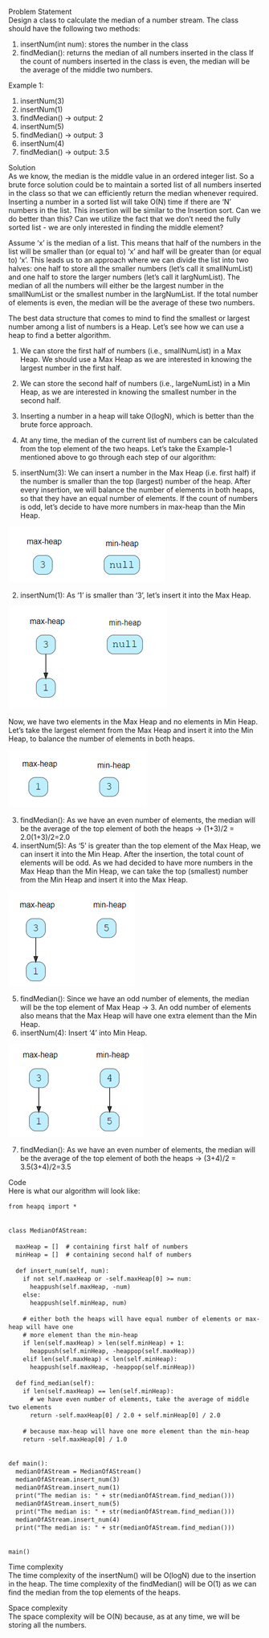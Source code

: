 Problem Statement \
Design a class to calculate the median of a number stream. The class should have the following two methods:

1. insertNum(int num): stores the number in the class
2. findMedian(): returns the median of all numbers inserted in the class
If the count of numbers inserted in the class is even, the median will be the average of the middle two numbers.

Example 1:

1. insertNum(3)
2. insertNum(1)
3. findMedian() -> output: 2
4. insertNum(5)
5. findMedian() -> output: 3
6. insertNum(4)
7. findMedian() -> output: 3.5

Solution \
As we know, the median is the middle value in an ordered integer list. So a brute force solution could be to maintain a sorted list of all numbers inserted in the class so that we can efficiently return the median whenever required. Inserting a number in a sorted list will take O(N) time if there are ‘N’ numbers in the list. This insertion will be similar to the Insertion sort. Can we do better than this? Can we utilize the fact that we don’t need the fully sorted list - we are only interested in finding the middle element?

Assume ‘x’ is the median of a list. This means that half of the numbers in the list will be smaller than (or equal to) ‘x’ and half will be greater than (or equal to) ‘x’. This leads us to an approach where we can divide the list into two halves: one half to store all the smaller numbers (let’s call it smallNumList) and one half to store the larger numbers (let’s call it largNumList). The median of all the numbers will either be the largest number in the smallNumList or the smallest number in the largNumList. If the total number of elements is even, the median will be the average of these two numbers.

The best data structure that comes to mind to find the smallest or largest number among a list of numbers is a Heap. Let’s see how we can use a heap to find a better algorithm.

1. We can store the first half of numbers (i.e., smallNumList) in a Max Heap. We should use a Max Heap as we are interested in knowing the largest number in the first half.
2. We can store the second half of numbers (i.e., largeNumList) in a Min Heap, as we are interested in knowing the smallest number in the second half.
3. Inserting a number in a heap will take O(logN), which is better than the brute force approach.
4. At any time, the median of the current list of numbers can be calculated from the top element of the two heaps.
Let’s take the Example-1 mentioned above to go through each step of our algorithm:

1. insertNum(3): We can insert a number in the Max Heap (i.e. first half) if the number is smaller than the top (largest) number of the heap. After every insertion, we will balance the number of elements in both heaps, so that they have an equal number of elements. If the count of numbers is odd, let’s decide to have more numbers in max-heap than the Min Heap.

![alt text](pics/9001.PNG?raw=true)
  
2. insertNum(1): As ‘1’ is smaller than ‘3’, let’s insert it into the Max Heap.
  
![alt text](pics/9002.PNG?raw=true)

Now, we have two elements in the Max Heap and no elements in Min Heap. Let’s take the largest element from the Max Heap and insert it into the Min Heap, to balance the number of elements in both heaps.

![alt text](pics/9003.PNG?raw=true) 

3. findMedian(): As we have an even number of elements, the median will be the average of the top element of both the heaps -> (1+3)/2 = 2.0(1+3)/2=2.0
4. insertNum(5): As ‘5’ is greater than the top element of the Max Heap, we can insert it into the Min Heap. After the insertion, the total count of elements will be odd. As we had decided to have more numbers in the Max Heap than the Min Heap, we can take the top (smallest) number from the Min Heap and insert it into the Max Heap.
 
![alt text](pics/9004.PNG?raw=true)

5. findMedian(): Since we have an odd number of elements, the median will be the top element of Max Heap -> 3. An odd number of elements also means that the Max Heap will have one extra element than the Min Heap.
6. insertNum(4): Insert ‘4’ into Min Heap.
  
![alt text](pics/9005.PNG?raw=true)

7. findMedian(): As we have an even number of elements, the median will be the average of the top element of both the heaps -> (3+4)/2 = 3.5(3+4)/2=3.5

Code \
Here is what our algorithm will look like:
```
from heapq import *


class MedianOfAStream:

  maxHeap = []  # containing first half of numbers
  minHeap = []  # containing second half of numbers

  def insert_num(self, num):
    if not self.maxHeap or -self.maxHeap[0] >= num:
      heappush(self.maxHeap, -num)
    else:
      heappush(self.minHeap, num)

    # either both the heaps will have equal number of elements or max-heap will have one
    # more element than the min-heap
    if len(self.maxHeap) > len(self.minHeap) + 1:
      heappush(self.minHeap, -heappop(self.maxHeap))
    elif len(self.maxHeap) < len(self.minHeap):
      heappush(self.maxHeap, -heappop(self.minHeap))

  def find_median(self):
    if len(self.maxHeap) == len(self.minHeap):
      # we have even number of elements, take the average of middle two elements
      return -self.maxHeap[0] / 2.0 + self.minHeap[0] / 2.0

    # because max-heap will have one more element than the min-heap
    return -self.maxHeap[0] / 1.0


def main():
  medianOfAStream = MedianOfAStream()
  medianOfAStream.insert_num(3)
  medianOfAStream.insert_num(1)
  print("The median is: " + str(medianOfAStream.find_median()))
  medianOfAStream.insert_num(5)
  print("The median is: " + str(medianOfAStream.find_median()))
  medianOfAStream.insert_num(4)
  print("The median is: " + str(medianOfAStream.find_median()))


main()
```

Time complexity \
The time complexity of the insertNum() will be O(logN) due to the insertion in the heap. The time complexity of the findMedian() will be O(1) as we can find the median from the top elements of the heaps.

Space complexity \
The space complexity will be O(N) because, as at any time, we will be storing all the numbers.